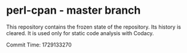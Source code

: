 # perl-cpan - master branch

This repository contains the frozen state of the repository.
Its history is cleared. It is used only for static code
analysis with Codacy.

Commit Time: 1729133270
